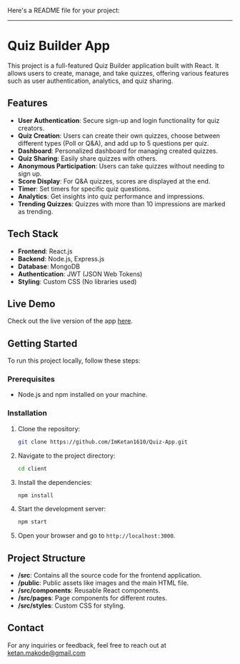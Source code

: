 
Here's a README file for your project:

---

# Quiz Builder App

This project is a full-featured Quiz Builder application built with React. It allows users to create, manage, and take quizzes, offering various features such as user authentication, analytics, and quiz sharing.

## Features

- **User Authentication**: Secure sign-up and login functionality for quiz creators.
- **Quiz Creation**: Users can create their own quizzes, choose between different types (Poll or Q&A), and add up to 5 questions per quiz.
- **Dashboard**: Personalized dashboard for managing created quizzes.
- **Quiz Sharing**: Easily share quizzes with others. 
- **Anonymous Participation**: Users can take quizzes without needing to sign up.
- **Score Display**: For Q&A quizzes, scores are displayed at the end.
- **Timer**: Set timers for specific quiz questions.
- **Analytics**: Get insights into quiz performance and impressions.
- **Trending Quizzes**: Quizzes with more than 10 impressions are marked as trending.

## Tech Stack

- **Frontend**: React.js
- **Backend**: Node.js, Express.js
- **Database**: MongoDB
- **Authentication**: JWT (JSON Web Tokens)
- **Styling**: Custom CSS (No libraries used)

## Live Demo

Check out the live version of the app [here](https://cuvette-quiz-builder-app.netlify.app/auth/login).

## Getting Started

To run this project locally, follow these steps:

### Prerequisites

- Node.js and npm installed on your machine.

### Installation

1. Clone the repository:

   ```bash
   git clone https://github.com/ImKetan1610/Quiz-App.git
   ```

2. Navigate to the project directory:

   ```bash
   cd client
   ```

3. Install the dependencies:

   ```bash
   npm install
   ```

4. Start the development server:

   ```bash
   npm start
   ```

5. Open your browser and go to `http://localhost:3000`.

## Project Structure

- **/src**: Contains all the source code for the frontend application.
- **/public**: Public assets like images and the main HTML file.
- **/src/components**: Reusable React components.
- **/src/pages**: Page components for different routes.
- **/src/styles**: Custom CSS for styling.

## Contact

For any inquiries or feedback, feel free to reach out at ketan.makode@gmail.com

